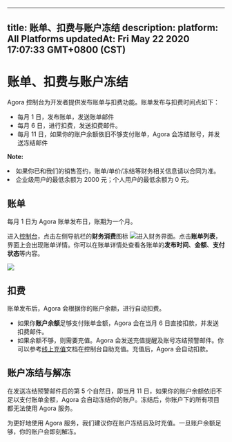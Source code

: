 
---
title: 账单、扣费与账户冻结
description: 
platform: All Platforms
updatedAt: Fri May 22 2020 17:07:33 GMT+0800 (CST)
---
# 账单、扣费与账户冻结
Agora 控制台为开发者提供发布账单与扣费功能。账单发布与扣费时间点如下：

- 每月 1 日，发布账单，发送账单邮件
- 每月 6 日，进行扣费，发送扣费邮件。
- 每月 11 日，如果你的账户余额依旧不够支付账单，Agora 会冻结账号，并发送冻结邮件

**Note:** 
<div class="alert warning"><li>如果你已和我们的销售签约，账单/单价/冻结等财务相关信息请以合同为准。</li><li>企业级用户的最低余额为 2000 元；个人用户的最低余额为 0 元。</li></div>

## 账单

每月 1 日为 Agora 账单发布日，账期为一个月。

进入[控制台](https://dashboard.agora.io/)，点击左侧导航栏的**财务消费**图标 ![](https://web-cdn.agora.io/docs-files/1562666103550)进入财务界面。点击**账单列表**，界面上会出现账单详情。你可以在账单详情处查看各账单的**发布时间**、**金额**、**支付状态**等内容。

![](https://web-cdn.agora.io/docs-files/1568807577137)

## 扣费

账单发布后，Agora 会根据你的账户余额，进行自动扣费。

- 如果你**账户余额**足够支付账单金额，Agora 会在当月 6 日直接扣款，并发送扣费邮件。
- 如果余额不够，则需要充值。Agora 会发送充值提醒及账号冻结预警邮件。你可以参考[线上充值](https://docs.agora.io/cn/Agora%20Platform/online_payment?platform=All%20Platforms)文档在控制台自助充值。充值后，Agora 会自动扣款。

## 账户冻结与解冻

在发送冻结预警邮件后的第 5 个自然日，即当月 11 日，如果你的账户余额依旧不足以支付账单金额，Agora 会自动冻结你的账户。冻结后，你账户下的所有项目都无法使用 Agora 服务。

为更好地使用 Agora 服务，我们建议你在账户冻结后及时充值。一旦账户余额足够，你的账户会即刻解冻。


